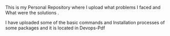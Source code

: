 This is my Personal Repository where I upload what problems I faced and What were the solutions .

I have uploaded some of the basic commands and Installation processes of some packages and it is located in Devops-Pdf
